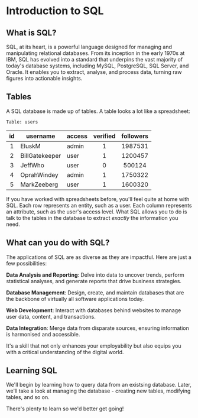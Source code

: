 # Introduction to SQL

## What is SQL?

SQL, at its heart, is a powerful language designed for managing and manipulating
relational databases. From its inception in the early 1970s at IBM, SQL has
evolved into a standard that underpins the vast majority of today's database
systems, including MySQL, PostgreSQL, SQL Server, and Oracle. It enables you to
extract, analyse, and process data, turning raw figures into actionable
insights.

## Tables

A SQL database is made up of tables. A table looks a lot like a spreadsheet:

`Table: users`

| id  | username       | access | verified | followers |
| :-: | -------------- | ------ | :------: | :-------: |
|  1  | EluskM         | admin  |    1     |  1987531  |
|  2  | BillGatekeeper | user   |    1     |  1200457  |
|  3  | JeffWho        | user   |    0     |  500124   |
|  4  | OprahWindey    | admin  |    1     |  1750322  |
|  5  | MarkZeeberg    | user   |    1     |  1600320  |

If you have worked with spreadsheets before, you'll feel quite at home with SQL.
Each row represents an entity, such as a user. Each column represents an
attribute, such as the user's access level. What SQL allows you to do is talk to
the tables in the database to extract _exactly_ the information you need.

## What can you do with SQL?

The applications of SQL are as diverse as they are impactful. Here are just a
few possibilities:

**Data Analysis and Reporting**: Delve into data to uncover trends, perform
statistical analyses, and generate reports that drive business strategies.

**Database Management**: Design, create, and maintain databases that are the
backbone of virtually all software applications today.

**Web Development**: Interact with databases behind websites to manage user
data, content, and transactions.

**Data Integration**: Merge data from disparate sources, ensuring information is
harmonised and accessible.

It's a skill that not only enhances your employability but also equips you with
a critical understanding of the digital world.

## Learning SQL

We'll begin by learning how to query data from an existsing database. Later,
we'll take a look at managing the database - creating new tables, modifying
tables, and so on.

There's plenty to learn so we'd better get going!
